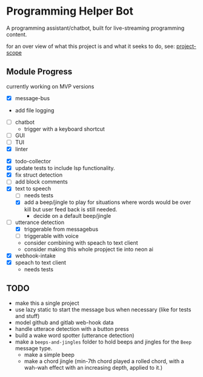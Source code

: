 # Programming Helper Bot

A programming assistant/chatbot, built for live-streaming programming content.

for an over view of what this project is and what it seeks to do, see: [project-scope](project-scope.md)

## Module Progress

currently working on MVP versions

- [x] message-bus
 - add file logging
- [ ] chatbot
  - trigger with a keyboard shortcut
- [ ] GUI
- [ ] TUI
- [x] linter
<!-- - [ ] LSP -->
- [x] todo-collector
 - [x] update tests to include lsp functionality.
 - [x] fix struct detection
 - [ ] add block comments
- [x] text to speech
  - [ ] needs tests
  - [x] add a beep/jingle to play for situations where words would be over kill but user feed back is still needed.
    - decide on a default beep/jingle
- [ ] utterance detection
  - [x] triggerable from messagebus
  - [ ] triggerable with voice
  - consider combining with speach to text client
  - consider making this whole propject tie into neon ai 
- [x] webhook-intake
- [x] speach to text client
  - needs tests

## TODO

- make this a single project
- use lazy static to start the message bus when necessary (like for tests and stuff)
- model github and gitlab web-hook data
- handle utterace detection with a button press
- build a wake word spotter (utterance detection)
- make a `beeps-and-jingles` folder to hold beeps and jingles for the `Beep` message type.
  - make a simple beep
  - make a chord jingle (min-7th chord played a rolled chord, with a wah-wah effect with an increasing depth, applied to it.)
